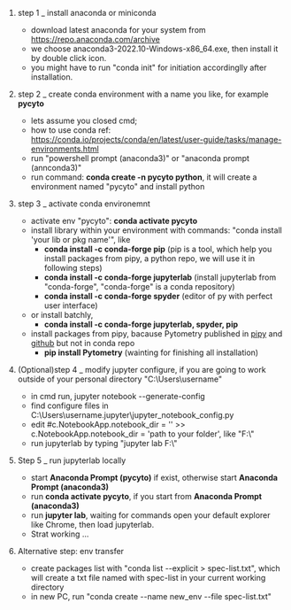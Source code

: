 1. step 1 _ install anaconda or miniconda 
	+ download latest anaconda for your system from https://repo.anaconda.com/archive  
	+ we choose anaconda3-2022.10-Windows-x86_64.exe, then install it by double click icon.  
	+ you might have to run "conda init" for initiation accordinglly after installation.  
	
2. step 2 _ create conda environment with a name you like, for example **pycyto** 
	+ lets assume you closed cmd;  
	+ how to use conda ref: https://conda.io/projects/conda/en/latest/user-guide/tasks/manage-environments.html 
	+ run "powershell prompt (anaconda3)" or "anaconda prompt (annconda3)" 
	+ run command: **conda create -n pycyto python**, it will create a environment named "pycyto" and install python 
 
3. step 3 _ activate conda environemnt 
	+ activate env "pycyto": **conda activate pycyto** 
	+ install library within your environment with commands: "conda install 'your lib or pkg name'", like  
		+ **conda install -c conda-forge pip**  (pip is a tool, which help you install packages from pipy, a python repo, we will use it in following steps) 
		+ **conda install -c conda-forge jupyterlab** (install jupyterlab from "conda-forge", "conda-forge" is a conda repository) 
		+ **conda install -c conda-forge spyder** (editor of py with perfect user interface) 
	 + or install batchly,  
	  	+ **conda install -c conda-forge jupyterlab, spyder, pip** 
	+ install packages from pipy, bacause Pytometry published in [pipy](https://pypi.org/project/pytometry/) and [github](https://github.com/buettnerlab/pytometry) but not in conda repo 
		+ **pip install Pytometry** (wainting for finishing all installation) 
 
4. (Optional)step 4 _ modify jupyter configure, if you are going to work outside of your personal directory "C:\Users\username"
	+ in cmd run, jupyter notebook --generate-config
	+ find configure files in C:\Users\username\.jupyter\jupyter_notebook_config.py 
	+ edit #c.NotebookApp.notebook_dir = '' >> c.NotebookApp.notebook_dir = 'path to your folder', like "F:\\"
	+ run jupyterlab by typing "jupyter lab F:\\" 
5. Step 5 _ run jupyterlab locally
 	+ start **Anaconda Prompt (pycyto)** if exist, otherwise start **Anaconda Prompt (anaconda3)** 
 	+ run **conda activate pycyto**, if you start from **Anaconda Prompt (anaconda3)**
 	+ run **jupyter lab**, waiting for commands open your default explorer like Chrome, then load jupyterlab.
 	+ Strat working ... 
6. Alternative step: env transfer
	+ create packages list with "conda list --explicit > spec-list.txt", which will create a txt file named with spec-list in your current working directory
	+ in new PC, run "conda create --name new_env --file spec-list.txt"
